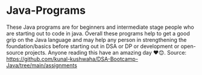 # Java-Programs 
These Java programs are for beginners and intermediate stage people who are starting out to code in java.
Overall these programs help to get a good grip on the Java language and may help any person in strengthening the foundation/basics before starting out in DSA or DP or development or open-source projects. 
Anyone reading this have an amazing day ❤️😊.
Source: https://github.com/kunal-kushwaha/DSA-Bootcamp-Java/tree/main/assignments
